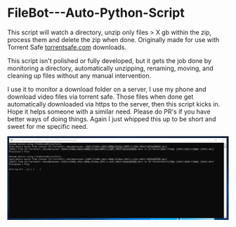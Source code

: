 # FileBot---Auto-Python-Script
This script will watch a directory, unzip only files > X gb within the zip, process them and delete the zip when done. Originally made for use with Torrent Safe [torrentsafe.com](https://torrentsafe.com) downloads. 

This script isn't polished or fully developed, but it gets the job done by monitoring a directory, automatically unzipping, renaming, moving, and cleaning up files without any manual intervention.

I use it to monitor a download folder on a server, I use my phone and download video files via torrent safe. Those files when done get automatically downloaded via https to the server, then this script kicks in.   Hope it helps someone with a similar need.  Please do PR's if you have better ways of doing things.   Again I just whipped this up to be short and sweet for me specific need. 

![alt text](https://raw.githubusercontent.com/pir8radio/FileBot---Auto-Python-Script/main/Screenshot%202024-07-28%20181256.jpg)
